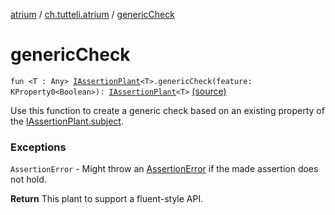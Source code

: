 [atrium](../index.md) / [ch.tutteli.atrium](index.md) / [genericCheck](.)

# genericCheck

`fun <T : Any> `[`IAssertionPlant`](../ch.tutteli.atrium.creating/-i-assertion-plant/index.md)`<T>.genericCheck(feature: KProperty0<Boolean>): `[`IAssertionPlant`](../ch.tutteli.atrium.creating/-i-assertion-plant/index.md)`<T>` [(source)](https://github.com/robstoll/atrium/tree/master/atrium-assertions/src/main/kotlin/ch/tutteli/atrium/anyAssertions.kt#L12)

Use this function to create a generic check based on an existing property of the [IAssertionPlant.subject](../ch.tutteli.atrium.creating/-i-assertion-plant-with-common-fields/subject.md).

### Exceptions

`AssertionError` - Might throw an [AssertionError](http://docs.oracle.com/javase/6/docs/api/java/lang/AssertionError.html) if the made assertion does not hold.

**Return**
This plant to support a fluent-style API.

